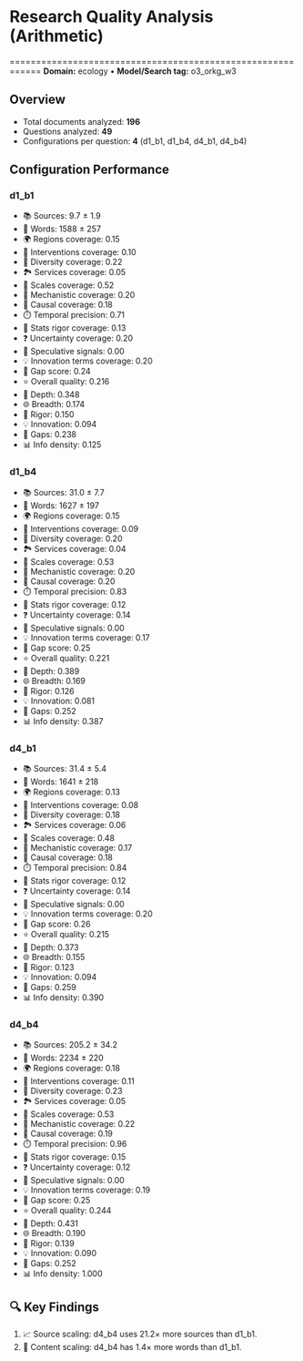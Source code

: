 # Research Quality Analysis (Arithmetic)
============================================================
**Domain:** ecology  •  **Model/Search tag:** o3_orkg_w3

## Overview
- Total documents analyzed: **196**
- Questions analyzed: **49**
- Configurations per question: **4** (d1_b1, d1_b4, d4_b1, d4_b4)

## Configuration Performance

### d1_b1
- 📚 Sources: 9.7 ± 1.9
- 📝 Words: 1588 ± 257
- 🌍 Regions coverage: 0.15
- 🧪 Interventions coverage: 0.10
- 🌿 Diversity coverage: 0.22
- 🏞️ Services coverage: 0.05
- 📏 Scales coverage: 0.52
- 🔬 Mechanistic coverage: 0.20
- 🔗 Causal coverage: 0.18
- ⏱️ Temporal precision: 0.71
- 📐 Stats rigor coverage: 0.13
- ❓ Uncertainty coverage: 0.20
- 💭 Speculative signals: 0.00
- 💡 Innovation terms coverage: 0.20
- 🧩 Gap score: 0.24
- ⭐ Overall quality: 0.216
- 🎯 Depth: 0.348
- 🌐 Breadth: 0.174
- 🔬 Rigor: 0.150
- 💡 Innovation: 0.094
- 🧩 Gaps: 0.238
- 📊 Info density: 0.125

### d1_b4
- 📚 Sources: 31.0 ± 7.7
- 📝 Words: 1627 ± 197
- 🌍 Regions coverage: 0.15
- 🧪 Interventions coverage: 0.09
- 🌿 Diversity coverage: 0.20
- 🏞️ Services coverage: 0.04
- 📏 Scales coverage: 0.53
- 🔬 Mechanistic coverage: 0.20
- 🔗 Causal coverage: 0.20
- ⏱️ Temporal precision: 0.83
- 📐 Stats rigor coverage: 0.12
- ❓ Uncertainty coverage: 0.14
- 💭 Speculative signals: 0.00
- 💡 Innovation terms coverage: 0.17
- 🧩 Gap score: 0.25
- ⭐ Overall quality: 0.221
- 🎯 Depth: 0.389
- 🌐 Breadth: 0.169
- 🔬 Rigor: 0.126
- 💡 Innovation: 0.081
- 🧩 Gaps: 0.252
- 📊 Info density: 0.387

### d4_b1
- 📚 Sources: 31.4 ± 5.4
- 📝 Words: 1641 ± 218
- 🌍 Regions coverage: 0.13
- 🧪 Interventions coverage: 0.08
- 🌿 Diversity coverage: 0.18
- 🏞️ Services coverage: 0.06
- 📏 Scales coverage: 0.48
- 🔬 Mechanistic coverage: 0.17
- 🔗 Causal coverage: 0.18
- ⏱️ Temporal precision: 0.84
- 📐 Stats rigor coverage: 0.12
- ❓ Uncertainty coverage: 0.14
- 💭 Speculative signals: 0.00
- 💡 Innovation terms coverage: 0.20
- 🧩 Gap score: 0.26
- ⭐ Overall quality: 0.215
- 🎯 Depth: 0.373
- 🌐 Breadth: 0.155
- 🔬 Rigor: 0.123
- 💡 Innovation: 0.094
- 🧩 Gaps: 0.259
- 📊 Info density: 0.390

### d4_b4
- 📚 Sources: 205.2 ± 34.2
- 📝 Words: 2234 ± 220
- 🌍 Regions coverage: 0.18
- 🧪 Interventions coverage: 0.11
- 🌿 Diversity coverage: 0.23
- 🏞️ Services coverage: 0.05
- 📏 Scales coverage: 0.53
- 🔬 Mechanistic coverage: 0.22
- 🔗 Causal coverage: 0.19
- ⏱️ Temporal precision: 0.96
- 📐 Stats rigor coverage: 0.15
- ❓ Uncertainty coverage: 0.12
- 💭 Speculative signals: 0.00
- 💡 Innovation terms coverage: 0.19
- 🧩 Gap score: 0.25
- ⭐ Overall quality: 0.244
- 🎯 Depth: 0.431
- 🌐 Breadth: 0.190
- 🔬 Rigor: 0.139
- 💡 Innovation: 0.090
- 🧩 Gaps: 0.252
- 📊 Info density: 1.000

## 🔍 Key Findings
1. 📈 Source scaling: d4_b4 uses 21.2× more sources than d1_b1.
2. 📝 Content scaling: d4_b4 has 1.4× more words than d1_b1.
